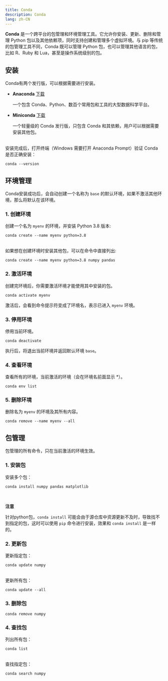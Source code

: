 ```yaml
---
title: Conda
description: Conda
lang: zh-CN
---
```


**Conda** 是一个跨平台的包管理和环境管理工具。它允许你安装、更新、删除和管理 Python 包以及其他依赖项，同时支持创建和管理多个虚拟环境。与 pip 等传统的包管理工具不同，Conda 既可以管理 Python 包，也可以管理其他语言的包，比如 R、Ruby 和 Lua，甚至是操作系统级别的包。

## 安装

Conda有两个发行版，可以根据需要进行安装。

- **Anaconda** [下载](https://www.anaconda.com/download/success)
  
  一个包含 Conda、Python、数百个常用包和工具的大型数据科学平台。

- **Miniconda** [下载](https://docs.conda.io/projects/conda/en/latest/index.html)
  
  一个轻量级的 Conda 发行版，只包含 Conda 和其依赖，用户可以根据需要安装其他包。

<br/>
安装完成后，打开终端（Windows 需要打开 Anaconda Prompt）验证 Conda 是否正确安装：

```
conda --version
```

## 环境管理

Conda安装成功后，会自动创建一个名称为 `base` 的默认环境，如果不激活其他环境，那么将默认在该环境。

### 1. 创建环境

创建一个名为 `myenv` 的环境，并安装 Python 3.8 版本:

```
conda create --name myenv python=3.8
```

<br/>
如果想在创建环境时安装其他包，可以在命令中直接列出:

```
conda create --name myenv python=3.8 numpy pandas
```

### 2. 激活环境

创建完环境后，你需要激活环境才能使用其中安装的包。

```
conda activate myenv
```

激活后，会看到命令提示符变成了环境名，表示已进入 `myenv` 环境。

### 3. 停用环境

停用当前环境。

```
conda deactivate
```

执行后，将退出当前环境并返回默认环境 `base`。

### 4. 查看环境

查看所有的环境，当前激活的环境（会在环境名前面显示 *）。

```
conda env list
```

### 5. 删除环境

删除名为 `myenv` 的环境及其所有内容。

```
conda remove --name myenv --all
```

## 包管理

包管理的所有命令，只在当前激活的环境生效。

### 1. 安装包

安装多个包：

```
conda install numpy pandas matplotlib
```

<br/>

**注意**

针对python包，`conda install`  可能会由于源仓库中资源更新不及时，导致找不到指定的包，这时可以使用 `pip` 命令进行安装，效果和 `conda install` 是一样的。

### 2. 更新包

更新指定包：

```
conda update numpy
```

<br/>
更新所有包：

```
conda update --all
```

### 3. 删除包

```
conda remove numpy
```

### 4. 查找包

列出所有包：

```
conda list
```

<br/>
查找指定包：

```
conda search numpy
```
